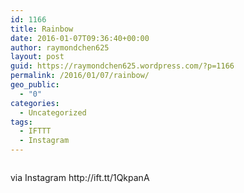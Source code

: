 ```yaml
---
id: 1166
title: Rainbow
date: 2016-01-07T09:36:40+00:00
author: raymondchen625
layout: post
guid: https://raymondchen625.wordpress.com/?p=1166
permalink: /2016/01/07/rainbow/
geo_public:
  - "0"
categories:
  - Uncategorized
tags:
  - IFTTT
  - Instagram
---
```

<div>
  <img style="max-width:600px;" src="http://localhost/wp-content/uploads/2016/01/8e174-12353828_428519524003295_2103858544_n.jpg" alt="" /></p> 
  
  <div>
    via Instagram http://ift.tt/1QkpanA
  </div>
</div>